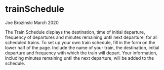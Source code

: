 # trainSchedule

Joe Brozinski
March 2020

The Train Schedule displays the destination, time of initial departure, frequency of departures and minutes remaining until next departure, for all scheduled trains. 
To set up your own train schedule, fill in the form on the lower half of the page. Include the name of your train, the destination, initial departure and frequency with which the train will depart. Your information, including minutes remaining until the next departure, will be added to the schedule.
